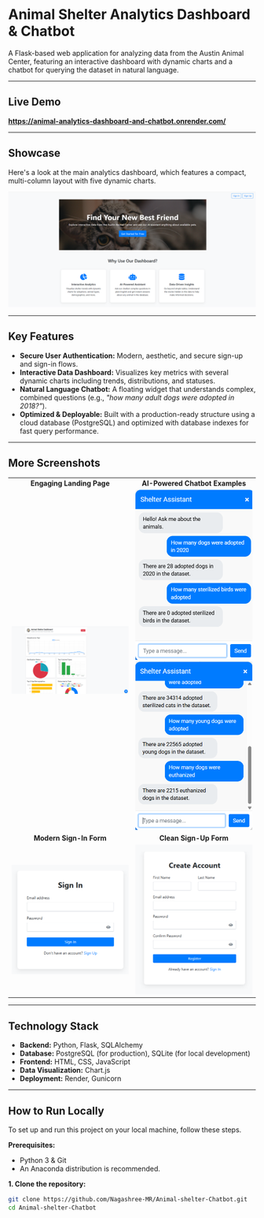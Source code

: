 # Animal Shelter Analytics Dashboard & Chatbot

A Flask-based web application for analyzing data from the Austin Animal Center, featuring an interactive dashboard with dynamic charts and a chatbot for querying the dataset in natural language.

---

## Live Demo

**https://animal-analytics-dashboard-and-chatbot.onrender.com/**

---

## Showcase

Here's a look at the main analytics dashboard, which features a compact, multi-column layout with five dynamic charts.

![Main Dashboard View](Screenshots/Dashboard.png)

---

## Key Features

*   **Secure User Authentication:** Modern, aesthetic, and secure sign-up and sign-in flows.
*   **Interactive Data Dashboard:** Visualizes key metrics with several dynamic charts including trends, distributions, and statuses.
*   **Natural Language Chatbot:** A floating widget that understands complex, combined questions (e.g., *"how many adult dogs were adopted in 2018?"*).
*   **Optimized & Deployable:** Built with a production-ready structure using a cloud database (PostgreSQL) and optimized with database indexes for fast query performance.

---

## More Screenshots

<table>
  <tr>
    <td align="center" width="50%"><strong>Engaging Landing Page</strong></td>
    <td align="center" width="50%"><strong>AI-Powered Chatbot Examples</strong></td>
  </tr>
  <tr>
    <td><img src="Screenshots/landing-page.png" alt="Landing Page" width="100%"></td>
    <td>
      <img src="Screenshots/Chat1.png" alt="Chatbot Demo 1" width="100%">
      <br> 
      <img src="Screenshots/Chat2.png" alt="Chatbot Demo 2" width="100%">
    </td>
  </tr>
  <tr>
    <td align="center"><strong>Modern Sign-In Form</strong></td>
    <td align="center"><strong>Clean Sign-Up Form</strong></td>
  </tr>
    <tr>
    <td><img src="Screenshots/SignIn.png" alt="Sign In Page" width="100%"></td>
    <td><img src="Screenshots/SignUp.png" alt="Sign Up Page" width="100%"></td>
  </tr>
</table>

---

## Technology Stack

*   **Backend:** Python, Flask, SQLAlchemy
*   **Database:** PostgreSQL (for production), SQLite (for local development)
*   **Frontend:** HTML, CSS, JavaScript
*   **Data Visualization:** Chart.js
*   **Deployment:** Render, Gunicorn

---

## How to Run Locally

To set up and run this project on your local machine, follow these steps.

**Prerequisites:**
*   Python 3 & Git
*   An Anaconda distribution is recommended.

**1. Clone the repository:**
```bash
git clone https://github.com/Nagashree-MR/Animal-shelter-Chatbot.git
cd Animal-shelter-Chatbot